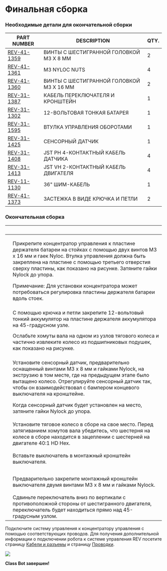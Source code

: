# Финальная сборка

### Необходимые детали для окончательной сборки

| **PART NUMBER**                                                              | **DESCRIPTION**                          | **QTY.** |
| ---------------------------------------------------------------------------- | ---------------------------------------- | -------- |
| [REV-41-1359](https://www.revrobotics.com/rev-41-1359/)                      | ВИНТЫ С ШЕСТИГРАННОЙ ГОЛОВКОЙ M3 X 8 ММ  | 2        |
| [REV-41-1361](https://www.revrobotics.com/rev-41-1361/)                      | M3 NYLOC NUTS                            | 4        |
| [REV-41-1360](https://www.revrobotics.com/rev-41-1360/)                      | ВИНТЫ С ШЕСТИГРАННОЙ ГОЛОВКОЙ M3 X 16 ММ | 2        |
| [REV-31-1387](https://www.revrobotics.com/rev-31-1387/)                      | КАБЕЛЬ ПЕРЕКЛЮЧАТЕЛЯ И КРОНШТЕЙН         | 1        |
| [REV-31-1302](https://www.revrobotics.com/rev-31-1302/)                      | 12-ВОЛЬТОВАЯ ТОНКАЯ БАТАРЕЯ              | 1        |
| [REV-31-1595](https://www.revrobotics.com/rev-31-1595/)                      | ВТУЛКА УПРАВЛЕНИЯ ОБОРОТАМИ              | 1        |
| [REV-31-1425](https://www.revrobotics.com/rev-31-1425/)                      | СЕНСОРНЫЙ ДАТЧИК                         | 1        |
| [REV-31-1408](https://www.revrobotics.com/jst-ph-4-pin-sensor-cable-4-pack/) | JST PH 4-КОНТАКТНЫЙ КАБЕЛЬ ДАТЧИКА       | 4        |
| [REV-31-1413](https://www.revrobotics.com/jst-vh-2-pin-motor-cable-4-pack/)  | JST VH 2-КОНТАКТНЫЙ КАБЕЛЬ ДВИГАТЕЛЯ     | 4        |
| [REV-11-1130](https://www.revrobotics.com/rev-11-1130/)                      | 36" ШИМ-КАБЕЛЬ                           | 1        |
| [REV-41-1373](https://www.revrobotics.com/rev-41-1373/)                      | ЗАСТЕЖКА В ВИДЕ КРЮЧКА И ПЕТЛИ           | 2        |

### Окончательная сборка

| ​                                                                                                                                                                                                                                                                                                                                     | ​                                                                                                                                                                                                                                                                                                                                                                                                                  |
| ------------------------------------------------------------------------------------------------------------------------------------------------------------------------------------------------------------------------------------------------------------------------------------------------------------------------------------- | ------------------------------------------------------------------------------------------------------------------------------------------------------------------------------------------------------------------------------------------------------------------------------------------------------------------------------------------------------------------------------------------------------------------ |
| <p>​</p><p><img src="https://2589213514-files.gitbook.io/~/files/v0/b/gitbook-legacy-files/o/assets%2F-M5yw0n8IneF5-9ybLjT%2F-MEij7UFhj_QP3rtOkGa%2F-MEioX0GXIgdrO15zHsk%2FEDU%20Kit_Add%20Control%20Hub.svg?alt=media&#x26;token=867def0d-c978-448f-8e44-845e7387882f" alt="" data-size="original"></p>                              | <p>Прикрепите концентратор управления к пластине держателя батареи на стойках с помощью двух винтов M3 x 16 мм и гаек Nyloc. Втулка управления должна быть закреплена на пластине с помощью третьего отверстия сверху пластины, как показано на рисунке. Затяните гайки Nylock до упора.</p><p>Примечание: Для установки концентратора может потребоваться регулировка пластины держателя батареи вдоль стоек.</p> |
| <p>​</p><p><img src="https://2589213514-files.gitbook.io/~/files/v0/b/gitbook-legacy-files/o/assets%2F-M5yw0n8IneF5-9ybLjT%2F-MMRhIgLPv-irXg3_tVp%2F-MMSaVcaegwJaeolHnYw%2FEDU%20Kit_Add%20Battery.svg?alt=media&#x26;token=3c68c1df-1894-436d-83dd-b2b9f569e524" alt="" data-size="original"></p>                                    | С помощью крючка и петли закрепите 12-вольтовый тонкий аккумулятор на пластине держателя аккумулятора на 45-градусном узле.                                                                                                                                                                                                                                                                                        |
| <p>​</p><p><img src="https://2589213514-files.gitbook.io/~/files/v0/b/gitbook-legacy-files/o/assets%2F-M5yw0n8IneF5-9ybLjT%2F-MMRhIgLPv-irXg3_tVp%2F-MMSaevgqosR2FYb53S5%2FEDU%20Kit_TS-%20Loosen%20Shaft%20Collars.svg?alt=media&#x26;token=e5efee9b-bb36-4e4a-9916-d7f4f353ba65" alt="" data-size="original"></p>                   | Ослабьте хомуты вала на одном из узлов тягового колеса и частично извлеките колесо из подшипниковых подушек, как показано на рисунке.                                                                                                                                                                                                                                                                              |
| <p>​</p><p><img src="https://2589213514-files.gitbook.io/~/files/v0/b/gitbook-legacy-files/o/assets%2F-M5yw0n8IneF5-9ybLjT%2F-MMRhIgLPv-irXg3_tVp%2F-MMSamjXpaRRgqzDrEeT%2FEDU%20Kit_TS%20-%20Slide%20Sensor%20in.svg?alt=media&#x26;token=239d5307-7f46-42f3-8e3e-ffa36a156815" alt="" data-size="original"></p>                     | <p>Установите сенсорный датчик, предварительно оснащенный винтами M3 x 8 мм и гайками Nylock, на экструзию в том месте, где на предыдущем этапе было вытащено колесо. Отрегулируйте сенсорный датчик так, чтобы он взаимодействовал с бампером концевого выключателя на кронштейне.</p><p>Когда сенсорный датчик будет установлен на место, затяните гайки Nylock до упора.</p>                                    |
| <p>​</p><p><img src="https://2589213514-files.gitbook.io/~/files/v0/b/gitbook-legacy-files/o/assets%2F-M5yw0n8IneF5-9ybLjT%2F-MMRhIgLPv-irXg3_tVp%2F-MMSbDXZoVSyYOJqHbX_%2FEDU%20Kit_TS%20-%20Restore%20Wheel.svg?alt=media&#x26;token=0bb0ebd0-5ac3-4211-9c0f-4b4d71930de9" alt="" data-size="original"></p>                         | Установите тяговое колесо в сборе на свое место. Перед затягиванием хомутов вала убедитесь, что шестерня на колесе в сборе находится в зацеплении с шестерней на двигателе 40:1 HD Hex.                                                                                                                                                                                                                            |
| <p>​</p><p><img src="https://2589213514-files.gitbook.io/~/files/v0/b/gitbook-legacy-files/o/assets%2F-M5yw0n8IneF5-9ybLjT%2F-MDRaMoS1o_Ko2Ik5TVR%2F-MDWVJY4shBeftIqQzXV%2FSKV3%20-%20Class%20Bot_Add%20Switch%20to%20Bracket.svg?alt=media&#x26;token=d9c21239-e06c-49d6-aa10-bbd62b3398ef" alt="" data-size="original"></p>         | Вставьте выключатель в монтажный кронштейн выключателя.                                                                                                                                                                                                                                                                                                                                                            |
| <p>​</p><p><img src="https://2589213514-files.gitbook.io/~/files/v0/b/gitbook-legacy-files/o/assets%2F-M5yw0n8IneF5-9ybLjT%2F-MMRhIgLPv-irXg3_tVp%2F-MMSc1fpnF76alHXa1eW%2FSKV3%20-%20Class%20Bot_Add%20Screws%20to%20Swtich%20Bracke.svg?alt=media&#x26;token=d9a7c92f-a8f1-46a7-957b-4a3c4309fd56" alt="" data-size="original"></p> | Предварительно закрепите монтажный кронштейн выключателя двумя винтами M3 x 8 мм и гайками Nylock.                                                                                                                                                                                                                                                                                                                 |
| <p>​</p><p><img src="https://2589213514-files.gitbook.io/~/files/v0/b/gitbook-legacy-files/o/assets%2F-M5yw0n8IneF5-9ybLjT%2F-MMRhIgLPv-irXg3_tVp%2F-MMSboPBwm2dHKZ1E1vP%2FSwitch_Slide%20Switch%20Down.svg?alt=media&#x26;token=fa207274-9fd2-46ee-8dde-bfa54eb902b1" alt="" data-size="original"></p>                               | Сдвиньте переключатель вниз по вертикали с противоположной стороны от шестигранного двигателя, переключатель будет находиться прямо над 45-градусным узлом.                                                                                                                                                                                                                                                        |

Подключите систему управления к концентратору управления с помощью соответствующих проводов. Для получения дополнительной информации о подключении робота к системе управления REV посетите страницу [Кабели и разъемы](https://docs.revrobotics.com/rev-control-system/control-system-overview/cables-and-connectors) и страницу [Проводки](https://docs.revrobotics.com/rev-control-system/getting-started/control-hub/wiring-diagram).&#x20;

![](https://2589213514-files.gitbook.io/\~/files/v0/b/gitbook-legacy-files/o/assets%2F-M5yw0n8IneF5-9ybLjT%2F-MD\_B2augTS6e7AMIoWj%2F-MD\_Uzn3Elm1hpNdbCkg%2FSwitch\_View%20185.svg?alt=media\&token=47af74ed-e41b-408b-a595-9017d6a610fa)

**Class Bot завершен!**
